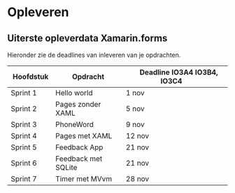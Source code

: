 # Opleveren

## Uiterste opleverdata Xamarin.forms 

Hieronder zie de deadlines van inleveren van je opdrachten. 

|&nbsp;Hoofdstuk | &nbsp;Opdracht | &nbsp; &nbsp; Deadline IO3A4 IO3B4, IO3C4 &nbsp; &nbsp; |
|----------------|--------------- | -------------------|
| Sprint 1    | Hello world  | 1 nov |
| Sprint 2    | Pages zonder XAML  | 5 nov |
| Sprint 3    | PhoneWord  | 9 nov  |
| Sprint 4    | Pages met XAML  | 12 nov |
| Sprint 5    | Feedback App  | 21 nov |
| Sprint 6    | Feedback met SQLite  | 21 nov |
| Sprint 7    | Timer met MVvm  | 28 nov |
